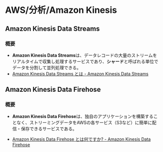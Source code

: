 # AWS/分析/Amazon Kinesis

## Amazon Kinesis Data Streams

### 概要

- **Amazon Kinesis Data Streams**は、データレコードの大量のストリームをリアルタイムで収集し処理するサービスであり、**シャード**と呼ばれる単位でデータを分割して並列処理できる。
- [Amazon Kinesis Data Streams とは - Amazon Kinesis Data Streams](https://docs.aws.amazon.com/ja_jp/streams/latest/dev/introduction.html)

## Amazon Kinesis Data Firehose

### 概要

- **Amazon Kinesis Data Firehose**は、独自のアプリケーションを構築することなく、ストリーミングデータをAWSの各サービス（S3など）に簡単に配信・保存できるサービスである。

- [Amazon Kinesis Data Firehose とは何ですか? - Amazon Kinesis Data Firehose](https://docs.aws.amazon.com/ja_jp/firehose/latest/dev/what-is-this-service.html)
